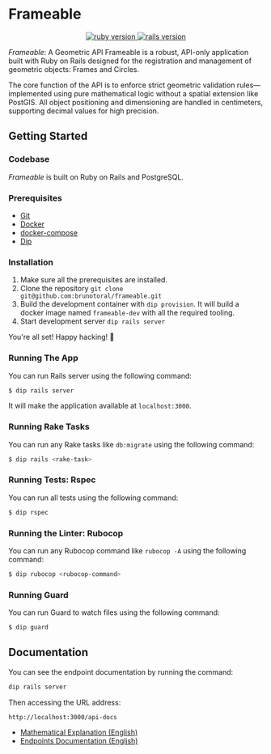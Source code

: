 # Frameable

<p align="center">
  <a href="https://www.ruby-lang.org/en/">
    <img src="https://img.shields.io/badge/Ruby-v3.3.2-brightgreen.svg" alt="ruby version">
  </a>
  <a href="http://rubyonrails.org/">
    <img src="https://img.shields.io/badge/Rails-v8.0.3-brightgreen.svg" alt="rails version">
  </a>
</p>

*Frameable*: A Geometric API
Frameable is a robust, API-only application built with Ruby on Rails designed for the registration and management of geometric objects: Frames and Circles.

The core function of the API is to enforce strict geometric validation rules—implemented using pure mathematical logic without a spatial extension like PostGIS. All object positioning and dimensioning are handled in centimeters, supporting decimal values for high precision.


## Getting Started

### Codebase

*Frameable* is built on Ruby on Rails and PostgreSQL.

### Prerequisites

- [Git](https://git-scm.com)
- [Docker](http://docker.com/)
- [docker-compose](https://docs.docker.com/compose/install/)
- [Dip](https://github.com/bibendi/dip)

### Installation

1. Make sure all the prerequisites are installed.
1. Clone the repository `git clone git@github.com:brunotoral/frameable.git`
1. Build the development container with `dip provision`. It will build a
docker image named `frameable-dev` with all the required tooling.
1. Start development server `dip rails server`

You're all set! Happy hacking! :tada:

### Running The App

You can run Rails server using the following command:

```sh
$ dip rails server
```

It will make the application available at `localhost:3000`.

### Running Rake Tasks

You can run any Rake tasks like `db:migrate` using the following command:

```sh
$ dip rails <rake-task>
```

### Running Tests: Rspec

You can run all tests using the following command:

```sh
$ dip rspec
```

### Running the Linter: Rubocop

You can run any Rubocop command like `rubocop -A` using the following command:

```sh
$ dip rubocop <rubocop-command>
```

### Running Guard

You can run Guard to watch files using the following command:

```sh
$ dip guard
```

## Documentation

You can see the endpoint documentation by running the command:

```sh
dip rails server
```

Then accessing the URL address:

```
http://localhost:3000/api-docs
```

- [Mathematical Explanation (English)](docs/mathematical-en.md)
- [Endpoints Documentation (English)](docs/endpoints-en.md)


